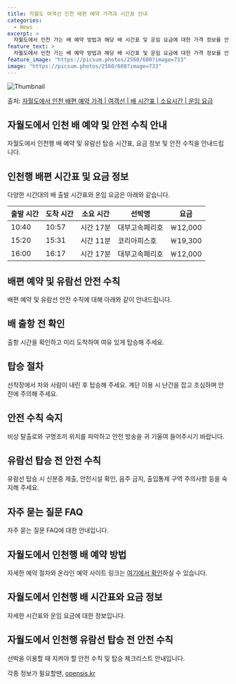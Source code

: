```yaml
---
title: 자월도 여객선 인천 배편 예약 가격과 시간표 안내
categories:
  - News
excerpt: >
  자월도에서 인천 가는 배 예약 방법과 해당 배 시간표 및 운임 요금에 대한 가격 정보를 안내 드리겠습니다. 안전하고 재밋는 인천행 여행을 위해 아래 정보 참고하시기 바랍니다. 인천행 배편 예약하기 👈 클릭자월도에서 인천행 배 시간표출발 시간도착 시간소요 시간선박명요금10:4010:570시간 17분대부고속페리호12,000원15:2015:310시간 11분코리아피스호19,300원16:0016:170시간 17분대부고속페리호12,000원인천행 배편 예약하기 👈 클릭자월도에서 인천행 여객선 탑승 시 이용수칙자세한 안전수칙을 준수하여 편안한 여행을 즐기세요. 1. 배 출항 전 확인 출항 시간을 확인하고 미리 도착하여 여유 있게 탑승하세요. 2. 탑승 절차선착장에서 차와 사람이 내린 후 탑승.계단 이용 시 항상 난간을..
feature_text: >
  자월도에서 인천 가는 배 예약 방법과 해당 배 시간표 및 운임 요금에 대한 가격 정보를 안내 드리겠습니다. 안전하고 재밋는 인천행 여행을 위해 아래 정보 참고하시기 바랍니다. 인천행 배편 예약하기 👈 클릭자월도에서 인천행 배 시간표출발 시간도착 시간소요 시간선박명요금10:4010:570시간 17분대부고속페리호12,000원15:2015:310시간 11분코리아피스호19,300원16:0016:170시간 17분대부고속페리호12,000원인천행 배편 예약하기 👈 클릭자월도에서 인천행 여객선 탑승 시 이용수칙자세한 안전수칙을 준수하여 편안한 여행을 즐기세요. 1. 배 출항 전 확인 출항 시간을 확인하고 미리 도착하여 여유 있게 탑승하세요. 2. 탑승 절차선착장에서 차와 사람이 내린 후 탑승.계단 이용 시 항상 난간을..
feature_image: "https://picsum.photos/2560/600?image=733"
image: "https://picsum.photos/2560/600?image=733"
---
```


![Thumbnail](https://img1.daumcdn.net/thumb/R800x0/?scode=mtistory2&fname=https%3A%2F%2Fblog.kakaocdn.net%2Fdn%2FbbzwCS%2FbtsHDTw2j3K%2FCQRpxzOdAaE2f9G60l2k41%2Fimg.webp)

<p>출처: <a href="https://opensis.kr/entry/%EC%9E%90%EC%9B%94%EB%8F%84%EC%97%90%EC%84%9C-%EC%9D%B8%EC%B2%9C-%EB%B0%B0%ED%8E%B8-%EC%98%88%EC%95%BD-%EA%B0%80%EA%B2%A9-%EC%97%AC%EA%B0%9D%EC%84%A0-%EB%B0%B0-%EC%8B%9C%EA%B0%84%ED%91%9C-%EC%86%8C%EC%9A%94%EC%8B%9C%EA%B0%84-%EC%9A%B4%EC%9E%84-%EC%9A%94%EA%B8%88" rel="dofollow">자월도에서 인천 배편 예약 가격 | 여객선 | 배 시간표 | 소요시간 | 운임 요금</a> </p>

## 자월도에서 인천 배 예약 및 안전 수칙 안내

자월도에서 인천행 배 예약 및 유람선 탑승 시간표, 요금 정보 및 안전 수칙을 안내드립니다.

## 인천행 배편 시간표 및 요금 정보

다양한 시간대의 배 출발 시간표와 운임 요금은 아래와 같습니다.

**출발 시간** | **도착 시간** | **소요 시간** | **선박명** | **요금**  
---|---|---|---|---  
10:40 | 10:57 | 시간 17분 | 대부고속페리호 | ￦12,000  
15:20 | 15:31 | 시간 11분 | 코리아피스호 | ￦19,300  
16:00 | 16:17 | 시간 17분 | 대부고속페리호 | ￦12,000  
  


## 배편 예약 및 유람선 안전 수칙

배편 예약 및 유람선 안전 수칙에 대해 아래와 같이 안내드립니다.

## 배 출항 전 확인

출항 시간을 확인하고 미리 도착하여 여유 있게 탑승해 주세요.

## 탑승 절차

선착장에서 차와 사람이 내린 후 탑승해 주세요. 계단 이용 시 난간을 잡고 조심하며 안전에 주의해 주세요.

## 안전 수칙 숙지

비상 탈출로와 구명조끼 위치를 파악하고 안전 방송을 귀 기울여 들어주시기 바랍니다.

## 유람선 탑승 전 안전 수칙

유람선 탑승 시 신분증 제출, 안전시설 확인, 음주 금지, 출입통제 구역 주의사항 등을 숙지해 주세요.

## 자주 묻는 질문 FAQ

자주 묻는 질문 FAQ에 대한 안내입니다.

## 자월도에서 인천행 배 예약 방법

자세한 예약 절차와 온라인 예약 사이트 링크는 [여기에서 확인](여기에_예약_링크_삽입)하실 수 있습니다.

## 자월도에서 인천행 배 시간표와 요금 정보

자세한 시간표와 운임 요금에 대한 정보입니다.

## 자월도에서 인천행 유람선 탑승 전 안전 수칙

선박을 이용할 때 지켜야 할 안전 수칙 및 탑승 체크리스트 안내입니다.



 

각종 정보가 필요할땐, <a href="https://opensis.kr" rel="dofollow">opensis.kr</a>


